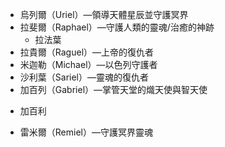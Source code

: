 + 烏列爾（Uriel）—領導天體星辰並守護冥界
+ 拉斐爾（Raphael）—守護人類的靈魂/治癒的神跡
  * 拉法葉
+ 拉貴爾（Raguel）—上帝的復仇者
+ 米迦勒（Michael）—以色列守護者
+ 沙利葉（Sariel）—靈魂的復仇者
+ 加百列（Gabriel）—掌管天堂的熾天使與智天使
 * 加百利
+ 雷米爾（Remiel）—守護冥界靈魂